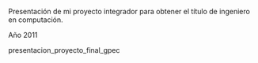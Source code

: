 Presentación de mi proyecto integrador para obtener el título de ingeniero en computación. 

Año 2011

presentacion_proyecto_final_gpec
